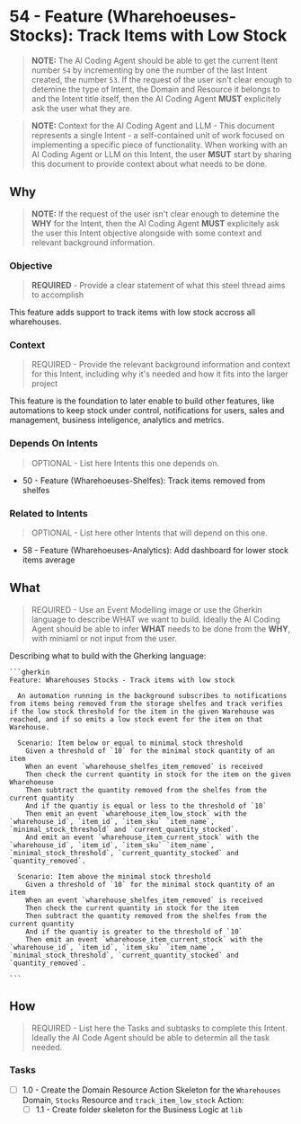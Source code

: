 # 54 - Feature (Wharehoeuses-Stocks): Track Items with Low Stock

> **NOTE:** The AI Coding Agent should be able to get the current Itent number `54` by incrementing by one the number of the last Intent created, the number `53`. If the request of the user isn't clear enough to detemine the type of Intent, the Domain and Resource it belongs to and the Intent title itself, then the AI Coding Agent **MUST** explicitely ask the user what they are.
  
> **NOTE:** Context for the AI Coding Agent and LLM - This document represents a single Intent - a self-contained unit of work focused on implementing a specific piece of functionality. When working with an AI Coding Agent or LLM on this Intent, the user **MSUT** start by sharing this document to provide context about what needs to be done.

## Why

> **NOTE:** If the request of the user isn't clear enough to detemine the **WHY** for the Intent, then the AI Coding Agent **MUST** explicitely ask the user this Intent objective alongside with some context and relevant background information.

### Objective

> **REQUIRED** - Provide a clear statement of what this steel thread aims to accomplish

This feature adds support to track items with low stock accross all wharehouses.

### Context 

> REQUIRED - Provide the relevant background information and context for this Intent, including why it's needed and how it fits into the larger project

This feature is the foundation to later enable to build other features, like automations to keep stock under control, notifications for users, sales and management, business inteligence, analytics and metrics.

### Depends On Intents

> OPTIONAL - List here Intents this one depends on.

* 50 - Feature (Wharehoeuses-Shelfes): Track items removed from shelfes

### Related to Intents

> OPTIONAL - List here other Intents that will depend on this one.

* 58 - Feature (Wharehoeuses-Analytics): Add dashboard  for lower stock items average

## What

> REQUIRED - Use an Event Modelling image or use the Gherkin language to describe WHAT we want to build. Ideally the AI Coding Agent should be able to infer **WHAT** needs to be done from the **WHY**, with miniaml or not input from the user.

Describing what to build with the Gherking language:

    ```gherkin
    Feature: Wharehouses Stocks - Track items with low stock
    
      An automation running in the background subscribes to notifications from items being removed from the storage shelfes and track verifies if the low stock threshold for the item in the given Warehouse was reached, and if so emits a low stock event for the item on that Warehouse.
      
      Scenario: Item below or equal to minimal stock threshold
        Given a threshold of `10` for the minimal stock quantity of an item
        When an event `wharehouse_shelfes_item_removed` is received
        Then check the current quantity in stock for the item on the given Wharehoeuse
        Then subtract the quantity removed from the shelfes from the current quantity 
        And if the quantiy is equal or less to the threshold of `10`
        Then emit an event `wharehouse_item_low_stock` with the `wharehouse_id`, `item_id`, `item_sku` `item_name`, `minimal_stock_threshold` and `current_quantity_stocked`.
        And emit an event `wharehouse_item_current_stock` with the `wharehouse_id`, `item_id`, `item_sku` `item_name`, `minimal_stock_threshold`, `current_quantity_stocked` and `quantity_removed`.
        
      Scenario: Item above the minimal stock threshold
        Given a threshold of `10` for the minimal stock quantity of an item
        When an event `wharehouse_shelfes_item_removed` is received
        Then check the current quantity in stock for the item
        Then subtract the quantity removed from the shelfes from the current quantity 
        And if the quantiy is greater to the threshold of `10`
        Then emit an event `wharehouse_item_current_stock` with the `wharehouse_id`, `item_id`, `item_sku` `item_name`, `minimal_stock_threshold`, `current_quantity_stocked` and `quantity_removed`.
      
    ```

## How

> REQUIRED - List here the Tasks and subtasks to complete this Intent. Ideally the AI Code Agent should be able to determin all the task needed.

### Tasks

* [ ] 1.0 - Create the Domain Resource Action Skeleton for the `Wharehouses` Domain, `Stocks` Resource and `track_item_low_stock` Action:
  - [ ] 1.1 - Create folder skeleton for the Business Logic at `lib`

